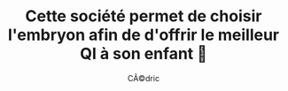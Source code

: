 ---
layout: post
title: "Cette société permet de choisir l'embryon afin de d'offrir le meilleur QI à son enfant 🧠"
link: https://www.techno-science.net/actualite/cette-societe-permet-choisir-embryon-afin-offrir-meilleur-qi-son-enfant-N25950.html
author: "CÃ©dric"
published_date: "09/11/2024"
description: "Sélectionner des embryons pour obtenir des enfants plus intelligents est désormais possible. L'entreprise américaine Heliospect Genomics propose de classer les embryons selon leur génome, en se basant notamment sur des critères de QI. Un procédé qui n'est pas sans soulever des questions."
language: "fr"
categories: "Liens"
tags: "science santé"
og-tags: "science santé"
permalink: /:categories/:year/:month/:day/:title/
---